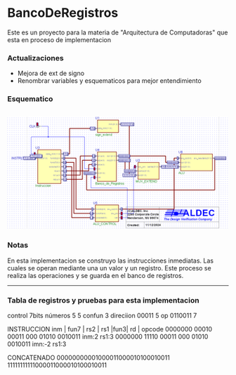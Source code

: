 # BancoDeRegistros
Este es un proyecto para la materia de "Arquitectura de Computadoras" que esta en proceso de implementacion

### Actualizaciones
- Mejora de ext de signo
- Renombrar variables y esquematicos para mejor entendimiento
### Esquematico
![TOP](captura_top.png)
---

### Notas
En esta implementacion se construyo las instrucciones inmediatas. Las cuales se operan mediante una un valor y un registro.
Este proceso se realiza las operaciones y se guarda en el banco de registros.

---

### Tabla de registros y pruebas para esta implementacion

control 7bits
números 5
        5
confun  3
direciion 00011 5
op 0110011 7

INSTRUCCION
	inm		 |
fun7   | rs2 | rs1 |fun3| rd | opcode
0000000 00010 00011 000 01010 0010011 inm:2  rs1:3
0000000 11110 00011 000 01010 0010011 imn:-2 rs1:3 

CONCATENADO
00000000001000011000010100010011
11111111111000011000010100010011 